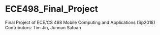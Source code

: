 # ECE498_Final_Project
Final Project of ECE/CS 498 Mobile Computing and Applications (Sp2018) <br />
Contributors: Tim Jin, Junnun Safoan
